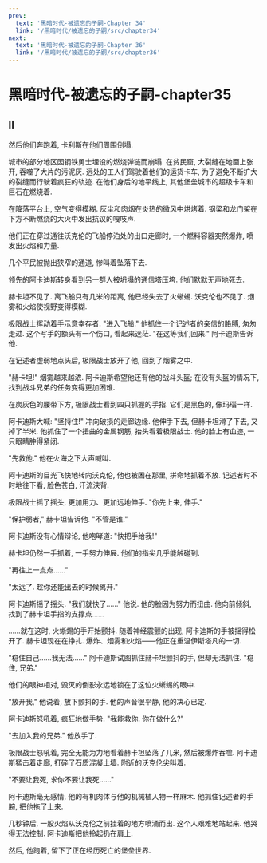 ```yaml
---
prev:
  text: '黑暗时代-被遗忘的子嗣-Chapter 34'
  link: '/黑暗时代/被遗忘的子嗣/src/chapter34'
next:
  text: '黑暗时代-被遗忘的子嗣-Chapter 36'
  link: '/黑暗时代/被遗忘的子嗣/src/chapter36'
---
```


# 黑暗时代-被遗忘的子嗣-chapter35

## II

然后他们奔跑着, 卡利斯在他们周围倒塌.

城市的部分地区因钢铁勇士埋设的燃烧弹链而崩塌. 在贫民窟, 大裂缝在地面上张开, 吞噬了大片的污泥灰. 远处的工人们驾驶着他们的运货卡车, 为了避免不断扩大的裂缝而行驶着疯狂的轨迹. 在他们身后的地平线上, 其他堡垒城市的超级卡车和巨石在燃烧着.

在降落平台上, 空气变得模糊. 灰尘和肉烟在炎热的微风中烘烤着. 钢梁和龙门架在下方不断燃烧的大火中发出抗议的嘎吱声.

他们正在穿过通往沃克伦的飞船停泊处的出口走廊时, 一个燃料容器突然爆炸, 喷发出火焰和力量.

几个平民被抛出狭窄的通道, 惨叫着坠落下去.

领先的阿卡迪斯转身看到另一群人被坍塌的通信塔压垮. 他们默默无声地死去.

赫卡坦不见了. 离飞船只有几米的距离, 他已经失去了火蜥蜴. 沃克伦也不见了. 烟雾和火焰使视野变得模糊.

极限战士挥动着手示意幸存者. "进入飞船." 他抓住一个记述者的亲信的胳膊, 匆匆走过. 这个写手的额头有一个伤口, 看起来迷茫. "在这等我们回来." 阿卡迪斯告诉他.

在记述者虚弱地点头后, 极限战士放开了他, 回到了烟雾之中.

"赫卡坦!" 烟雾越来越浓. 阿卡迪斯希望他还有他的战斗头盔; 在没有头盔的情况下, 找到战斗兄弟的任务变得更加困难.

在炭灰色的腰带下方, 极限战士看到四只抓握的手指. 它们是黑色的, 像玛瑙一样.

阿卡迪斯大喊: "坚持住!" 冲向破损的走廊边缘. 他伸手下去, 但赫卡坦滑了下去, 又掉了半米. 他抓住了一个扭曲的金属钢筋, 抬头看着极限战士. 他的脸上有血迹, 一只眼睛肿得紧闭.

"先救他." 他在火海之下大声喊叫.

阿卡迪斯的目光飞快地转向沃克伦, 他也被困在那里, 拼命地抓着不放. 记述者时不时地往下看, 脸色苍白, 汗流浃背.

极限战士摇了摇头, 更加用力、更加远地伸手. "你先上来, 伸手."

"保护弱者," 赫卡坦告诉他. "不管是谁."

阿卡迪斯没有心情辩论, 他咆哮道: "快把手给我!"

赫卡坦仍然一手抓着, 一手努力伸展. 他们的指尖几乎能触碰到.

"再往上一点点……"

"太远了. 趁你还能出去的时候离开."

阿卡迪斯摇了摇头. "我们就快了……" 他说. 他的脸因为努力而扭曲. 他向前倾斜, 找到了赫卡坦手指的支撑点……

……就在这时, 火蜥蜴的手开始颤抖. 随着神经震颤的出现, 阿卡迪斯的手被摇得松开了. 赫卡坦现在在挣扎. 爆炸、烟雾和火焰——他正在重温伊斯塔凡的一切.

"稳住自己……我无法……" 阿卡迪斯试图抓住赫卡坦颤抖的手, 但却无法抓住. "稳住, 兄弟."

他们的眼神相对, 毁灭的倒影永远地锁在了这位火蜥蜴的眼中.

"放开我," 他说着, 放下颤抖的手. 他的声音很平静, 他的决心已定.

阿卡迪斯怒吼着, 疯狂地做手势. "我能救你. 你在做什么?"

"去加入我的兄弟." 他放手了.

极限战士怒吼着, 完全无能为力地看着赫卡坦坠落了几米, 然后被爆炸吞噬. 阿卡迪斯猛击着走廊, 打碎了石质混凝土墙. 附近的沃克伦尖叫着.

"不要让我死, 求你不要让我死……"

阿卡迪斯毫无感情, 他的有机肉体与他的机械植入物一样麻木. 他抓住记述者的手腕, 把他拖了上来.

几秒钟后, 一股火焰从沃克伦之前挂着的地方喷涌而出. 这个人艰难地站起来. 他哭得无法控制. 阿卡迪斯把他拎起扔在肩上.

然后, 他跑着, 留下了正在经历死亡的堡垒世界.


